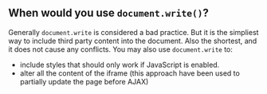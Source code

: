 ## When would you use `document.write()`?
Generally `document.write` is considered a bad practice.
But it is the simpliest way to include third party content into the document.
Also the shortest, and it does not cause any conflicts.
You may also use `document.write` to:
* include styles that should only work if JavaScript is enabled.
* alter all the content of the iframe (this approach have been used to partially update the page before AJAX)
